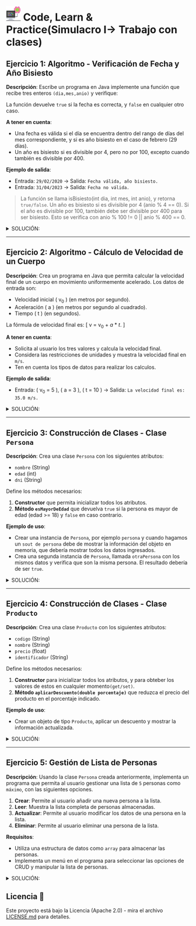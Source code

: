 # <img src=../../../../../images/computer.png width="40"> Code, Learn & Practice(Simulacro I-> Trabajo con clases)

## Ejercicio 1: Algoritmo - Verificación de Fecha y Año Bisiesto

**Descripción**: Escribe un programa en Java implemente una función que recibe tres enteros `(dia,mes,anio)` y verifique:

La función devuelve `true` si la fecha es correcta, y `false` en cualquier otro caso.

**A tener en cuenta**:

- Una fecha es válida si el día se encuentra dentro del rango de días del mes correspondiente, y si es año bisiesto en el caso de febrero (29 días).
- Un año es bisiesto si es divisible por 4, pero no por 100, excepto cuando también es divisible por 400.

**Ejemplo de salida**:

- Entrada: `29/02/2020` → Salida: `Fecha válida, año bisiesto.`
- Entrada: `31/04/2023` → Salida: `Fecha no válida.`

> La función se llama isBisiesto(int dia, int mes, int anio), y retorna `true/false`.
> Un año es bisiesto si es divisible por 4 (anio % 4 == 0).
> Si el año es divisible por 100, también debe ser divisible por 400 para ser bisiesto.
> Esto se verifica con anio % 100 != 0 || anio % 400 == 0.

<details>
  <summary>SOLUCIÓN:</summary>
  
```java
public class Ejercicio1 {

    public static boolean isFechaValida(int dia, int mes, int anio) {
        boolean bisiesto = esBisiesto(anio);

        if (mes < 1 || mes > 12) {
            return false;
        }

        int diasEnMes;
        switch (mes) {
            case 4: case 6: case 9: case 11:
                diasEnMes = 30;
                break;
            case 2:
                diasEnMes = bisiesto ? 29 : 28; 
                break;
            default:
                diasEnMes = 31; 
        }
        return dia >= 1 && dia <= diasEnMes;
    }

    public static boolean esBisiesto(int anio) {
        return (anio % 4 == 0) && (anio % 100 != 0 || anio % 400 == 0);
    }

    public static void main(String[] args) {
        int dia1 = 29, mes1 = 2, anio1 = 2020;
        if (isFechaValida(dia1, mes1, anio1)) {
            System.out.println("Fecha válida, año bisiesto.");
        } else {
            System.out.println("Fecha no válida.");
        }

        int dia2 = 31, mes2 = 4, anio2 = 2023;
        if (isFechaValida(dia2, mes2, anio2)) {
            System.out.println("Fecha válida.");
        } else {
            System.out.println("Fecha no válida.");
        }
    }
}
```

</details>  

---

## Ejercicio 2: Algoritmo - Cálculo de Velocidad de un Cuerpo

**Descripción**: Crea un programa en Java que permita calcular la velocidad final de un cuerpo en movimiento uniformemente acelerado. Los datos de entrada son:

- Velocidad inicial \( v<sub>0</sub> \) (en metros por segundo).
- Aceleración \( a \) (en metros por segundo al cuadrado).
- Tiempo \( t \) (en segundos).

La fórmula de velocidad final es:
\[
v = v<sub>0</sub> + *a* * *t*.
\]

**A tener en cuenta**:

- Solicita al usuario los tres valores y calcula la velocidad final.
- Considera las restricciones de unidades y muestra la velocidad final en `m/s`.
- Ten en cuenta los tipos de datos para realizar los calculos.

**Ejemplo de salida**:
- Entrada: \( v<sub>0</sub> = 5 \), \( a = 3 \), \( t = 10 \) → Salida: `La velocidad final es: 35.0 m/s.`



<details>
  <summary>SOLUCIÓN:</summary>
  
```java
import java.util.Scanner;

public class Ejercicio2 {

    /**
    Funcion para calcular la velocidad final
    **/
    public static double calcularVelocidadFinal(double velocidadInicial, double aceleracion, double tiempo) {
        return velocidadInicial + (aceleracion * tiempo); 
    }

    public static void main(String[] args) {
        Scanner scanner = new Scanner(System.in);

        
        System.out.print("Ingrese la velocidad inicial (v0) en m/s: ");
        double velocidadInicial = scanner.nextDouble();

        System.out.print("Ingrese la aceleración (a) en m/s²: ");
        double aceleracion = scanner.nextDouble();

        System.out.print("Ingrese el tiempo (t) en segundos: ");
        double tiempo = scanner.nextDouble();

        double velocidadFinal = calcularVelocidadFinal(velocidadInicial, aceleracion, tiempo);

        System.out.printf("La velocidad final es: %.2f m/s%n", velocidadFinal);

        scanner.close();
    }
}
```

</details>  

---

## Ejercicio 3: Construcción de Clases - Clase `Persona`

**Descripción**: Crea una clase `Persona` con los siguientes atributos:

- `nombre` (String)
- `edad` (int)
- `dni` (String)

Define los métodos necesarios:

1. **Constructor** que permita inicializar todos los atributos.
2. **Método `esMayorDeEdad`** que devuelva `true` si la persona es mayor de edad (edad >= 18) y `false` en caso contrario.

**Ejemplo de uso**:

- Crear una instancia de `Persona`, por ejemplo `persona` y cuando hagamos un `sout de persona` debe de mostrar la información del objeto en memoria, que debería mostrar todos los datos ingresados.
- Crea una segunda instancia de `Persona`, llamada `otraPersona` con los mismos datos y verifica que son la misma persona. El resultado debería de ser `true`.

<details>
  <summary>SOLUCIÓN:</summary>
  
  ```java
  
  ```

</details>  

---

## Ejercicio 4: Construcción de Clases - Clase `Producto`

**Descripción**: Crea una clase `Producto` con los siguientes atributos:
- `codigo` (String)
- `nombre` (String)
- `precio` (float)
- `identificador` (String)

Define los métodos necesarios:

1. **Constructor** para inicializar todos los atributos, y para obteber los valores de estos en cualquier momento`(get/set)`.
2. **Método `aplicarDescuento(double porcentaje)`** que reduzca el precio del producto en el porcentaje indicado.

**Ejemplo de uso**:

- Crear un objeto de tipo `Producto`, aplicar un descuento y mostrar la información actualizada.

<details>
  <summary>SOLUCIÓN:</summary>
  
  ```java
  
  ```

</details>  

---

## Ejercicio 5: Gestión de Lista de Personas

**Descripción**: Usando la clase `Persona` creada anteriormente, implementa un programa que permita al usuario gestionar una lista de `5` personas como `máximo`, con las siguientes opciones.

1. **Crear**: Permite al usuario añadir una nueva persona a la lista.
2. **Leer**: Muestra la lista completa de personas almacenadas.
3. **Actualizar**: Permite al usuario modificar los datos de una persona en la lista.
4. **Eliminar**: Permite al usuario eliminar una persona de la lista.

**Requisitos**:

- Utiliza una estructura de datos como `array` para almacenar las personas.
- Implementa un menú en el programa para seleccionar las opciones de CRUD y manipular la lista de personas.

<details>
  <summary>SOLUCIÓN:</summary>
  
  ```java
  
  ```

</details>  

## Licencia 📄

Este proyecto está bajo la Licencia (Apache 2.0) - mira el archivo [LICENSE.md]([../../../LICENSE.md](https://github.com/jpexposito/code-learn-practice/blob/main/LICENSE)) para detalles.
